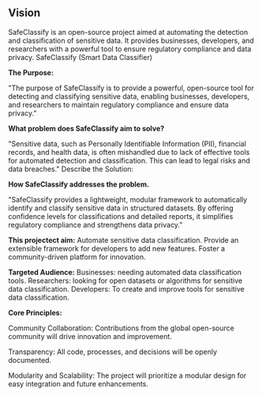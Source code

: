  
 ## Vision
SafeClassify is an open-source project aimed at automating the detection and classification of sensitive data. It provides businesses, developers, and researchers with a powerful tool to ensure regulatory compliance and data privacy.
                      SafeClassify (Smart Data Classifier)

**The Purpose:**
   
  "The purpose of SafeClassify is to provide a powerful, open-source tool for detecting and classifying sensitive data, enabling businesses, developers, and researchers to maintain regulatory compliance and ensure data privacy."


**What problem does SafeClassify aim to solve?**

   "Sensitive data, such as Personally Identifiable Information (PII), financial records, and health data, is often mishandled due to lack of effective tools for automated detection and classification. This can lead to legal risks and data breaches."
Describe the Solution:

**How SafeClassify addresses the problem.**
  
 "SafeClassify provides a lightweight, modular framework to automatically identify and classify sensitive data in structured datasets. By offering confidence levels for classifications and detailed reports, it simplifies regulatory compliance and strengthens data privacy."


**This projectect aim:**
Automate sensitive data classification.
Provide an extensible framework for developers to add new features.
Foster a community-driven platform for innovation.


**Targeted Audience:**
Businesses: needing automated data classification tools.
Researchers: looking for open datasets or algorithms for sensitive data classification.
Developers: To create and improve tools for sensitive data classification.


**Core Principles:**


Community Collaboration: Contributions from the global open-source community will drive innovation and improvement.

Transparency: All code, processes, and decisions will be openly documented.

Modularity and Scalability: The project will prioritize a modular design for easy integration and future enhancements.

